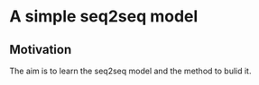 # A simple seq2seq model

## Motivation
The aim is to learn the seq2seq model and the method to bulid it.

